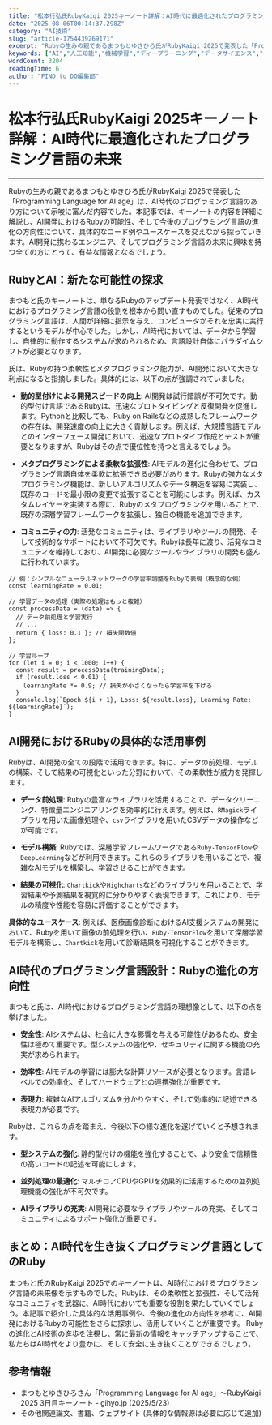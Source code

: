```yaml
---
title: "松本行弘氏RubyKaigi 2025キーノート詳解：AI時代に最適化されたプログラミング言語の未来"
date: "2025-08-06T00:14:37.298Z"
category: "AI技術"
slug: "article-1754439269171"
excerpt: "Rubyの生みの親であるまつもとゆきひろ氏がRubyKaigi 2025で発表した「Programming Language for AI age」は、AI時代のプログラミング言語のあり方について示唆に富んだ内容でした。本記事では、キーノートの内容を詳細に解説し、AI開発におけるRubyの可能性、そ..."
keywords: ["AI","人工知能","機械学習","ディープラーニング","データサイエンス","松本行弘氏RubyKaigi","2025キーノート詳解：AI時代に最適化されたプログラミング言語の未来"]
wordCount: 3204
readingTime: 6
author: "FIND to DO編集部"
---
```


# 松本行弘氏RubyKaigi 2025キーノート詳解：AI時代に最適化されたプログラミング言語の未来

---

Rubyの生みの親であるまつもとゆきひろ氏がRubyKaigi 2025で発表した「Programming Language for AI age」は、AI時代のプログラミング言語のあり方について示唆に富んだ内容でした。本記事では、キーノートの内容を詳細に解説し、AI開発におけるRubyの可能性、そして今後のプログラミング言語の進化の方向性について、具体的なコード例やユースケースを交えながら探っていきます。AI開発に携わるエンジニア、そしてプログラミング言語の未来に興味を持つ全ての方にとって、有益な情報となるでしょう。


## RubyとAI：新たな可能性の探求

まつもと氏のキーノートは、単なるRubyのアップデート発表ではなく、AI時代におけるプログラミング言語の役割を根本から問い直すものでした。従来のプログラミング言語は、人間が詳細に指示を与え、コンピュータがそれを忠実に実行するというモデルが中心でした。しかし、AI時代においては、データから学習し、自律的に動作するシステムが求められるため、言語設計自体にパラダイムシフトが必要となります。

氏は、Rubyの持つ柔軟性とメタプログラミング能力が、AI開発において大きな利点になると指摘しました。具体的には、以下の点が強調されていました。

* **動的型付けによる開発スピードの向上**: AI開発は試行錯誤が不可欠です。動的型付け言語であるRubyは、迅速なプロトタイピングと反復開発を促進します。Pythonと比較しても、Ruby on Railsなどの成熟したフレームワークの存在は、開発速度の向上に大きく貢献します。例えば、大規模言語モデルとのインターフェース開発において、迅速なプロトタイプ作成とテストが重要となりますが、Rubyはその点で優位性を持つと言えるでしょう。

* **メタプログラミングによる柔軟な拡張性**:  AIモデルの進化に合わせて、プログラミング言語自体を柔軟に拡張できる必要があります。Rubyの強力なメタプログラミング機能は、新しいアルゴリズムやデータ構造を容易に実装し、既存のコードを最小限の変更で拡張することを可能にします。例えば、カスタムレイヤーを実装する際に、Rubyのメタプログラミングを用いることで、既存の深層学習フレームワークを拡張し、独自の機能を追加できます。

* **コミュニティの力**: 活発なコミュニティは、ライブラリやツールの開発、そして技術的なサポートにおいて不可欠です。Rubyは長年に渡り、活発なコミュニティを維持しており、AI開発に必要なツールやライブラリの開発も盛んに行われています。


```
// 例：シンプルなニューラルネットワークの学習率調整をRubyで表現（概念的な例）
const learningRate = 0.01;

// 学習データの処理（実際の処理はもっと複雑）
const processData = (data) => {
  // データ前処理と学習実行
  // ...
  return { loss: 0.1 }; // 損失関数値
};

// 学習ループ
for (let i = 0; i < 1000; i++) {
  const result = processData(trainingData);
  if (result.loss < 0.01) {
    learningRate *= 0.9; // 損失が小さくなったら学習率を下げる
  }
  console.log(`Epoch ${i + 1}, Loss: ${result.loss}, Learning Rate: ${learningRate}`);
}
```


## AI開発におけるRubyの具体的な活用事例

Rubyは、AI開発の全ての段階で活用できます。特に、データの前処理、モデルの構築、そして結果の可視化といった分野において、その柔軟性が威力を発揮します。

* **データ前処理**: Rubyの豊富なライブラリを活用することで、データクリーニング、特徴量エンジニアリングを効率的に行えます。例えば、`RMagick`ライブラリを用いた画像処理や、`csv`ライブラリを用いたCSVデータの操作などが可能です。

* **モデル構築**:  Rubyでは、深層学習フレームワークである`Ruby-TensorFlow`や`DeepLearning`などが利用できます。これらのライブラリを用いることで、複雑なAIモデルを構築し、学習させることができます。


* **結果の可視化**:  `Chartkick`や`Highcharts`などのライブラリを用いることで、学習結果や予測結果を視覚的に分かりやすく表現できます。これにより、モデルの精度や性能を容易に評価することができます。

**具体的なユースケース**: 例えば、医療画像診断におけるAI支援システムの開発において、Rubyを用いて画像の前処理を行い、`Ruby-TensorFlow`を用いて深層学習モデルを構築し、`Chartkick`を用いて診断結果を可視化することができます。


##  AI時代のプログラミング言語設計：Rubyの進化の方向性

まつもと氏は、AI時代におけるプログラミング言語の理想像として、以下の点を挙げました。

* **安全性**: AIシステムは、社会に大きな影響を与える可能性があるため、安全性は極めて重要です。型システムの強化や、セキュリティに関する機能の充実が求められます。

* **効率性**:  AIモデルの学習には膨大な計算リソースが必要となります。言語レベルでの効率化、そしてハードウェアとの連携強化が重要です。

* **表現力**:  複雑なAIアルゴリズムを分かりやすく、そして効率的に記述できる表現力が必要です。

Rubyは、これらの点を踏まえ、今後以下の様な進化を遂げていくと予想されます。

* **型システムの強化**:  静的型付けの機能を強化することで、より安全で信頼性の高いコードの記述を可能にします。

* **並列処理の最適化**:  マルチコアCPUやGPUを効果的に活用するための並列処理機能の強化が不可欠です。

* **AIライブラリの充実**:  AI開発に必要なライブラリやツールの充実、そしてコミュニティによるサポート強化が重要です。


## まとめ：AI時代を生き抜くプログラミング言語としてのRuby

まつもと氏のRubyKaigi 2025でのキーノートは、AI時代におけるプログラミング言語の未来像を示すものでした。Rubyは、その柔軟性と拡張性、そして活発なコミュニティを武器に、AI時代においても重要な役割を果たしていくでしょう。本記事で紹介した具体的な活用事例や、今後の進化の方向性を参考に、AI開発におけるRubyの可能性をさらに探求し、活用していくことが重要です。  Rubyの進化とAI技術の進歩を注視し、常に最新の情報をキャッチアップすることで、私たちはAI時代をより豊かに、そして安全に生き抜くことができるでしょう。


## 参考情報

- まつもとゆきひろさん「Programming Language for AI age」～RubyKaigi 2025 3日目キーノート - gihyo.jp (2025/5/23)
- その他関連論文、書籍、ウェブサイト (具体的な情報源は必要に応じて追加)
